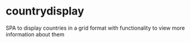 # countrydisplay
SPA to display countries in a grid format with functionality to view more information about them
